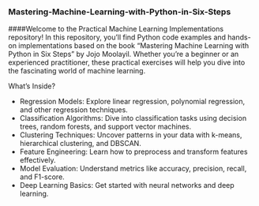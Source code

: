### Mastering-Machine-Learning-with-Python-in-Six-Steps
####Welcome to the Practical Machine Learning Implementations repository! 
In this repository, you’ll find Python code examples and hands-on implementations based on the book “Mastering Machine Learning with Python in Six Steps” by Jojo Moolayil. Whether you’re a beginner or an experienced practitioner, these practical exercises will help you dive into the fascinating world of machine learning.

What’s Inside?
- Regression Models: Explore linear regression, polynomial regression, and other regression techniques.
- Classification Algorithms: Dive into classification tasks using decision trees, random forests, and support vector machines.
- Clustering Techniques: Uncover patterns in your data with k-means, hierarchical clustering, and DBSCAN.
- Feature Engineering: Learn how to preprocess and transform features effectively.
- Model Evaluation: Understand metrics like accuracy, precision, recall, and F1-score.
- Deep Learning Basics: Get started with neural networks and deep learning.
